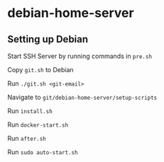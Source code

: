 # debian-home-server

## Setting up Debian

Start SSH Server by running commands in `pre.sh`

Copy `git.sh` to Debian

Run `./git.sh <git-email>`

Navigate to `git/debian-home-server/setup-scripts`

Run `install.sh`

Run `docker-start.sh`

Run `after.sh`

Run `sudo auto-start.sh`
